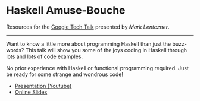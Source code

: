 # Haskell Amuse-Bouche

Resources for the [Google Tech Talk](http://www.youtube.com/watch?v=b9FagOVqxmI)
presented by *Mark Lentczner*.

---

Want to know a little more about programming Haskell than just the buzz-words?
This talk will show you some of the joys coding in Haskell through lots and lots
of code examples.

No prior experience with Haskell or functional programming required. Just be
ready for some strange and wondrous code!

- [Presentation (Youtube)](http://www.youtube.com/watch?v=b9FagOVqxmI)
- [Online Slides](http://www.ozonehouse.com/mark/haskell-amuse-bouche/slides.html)
